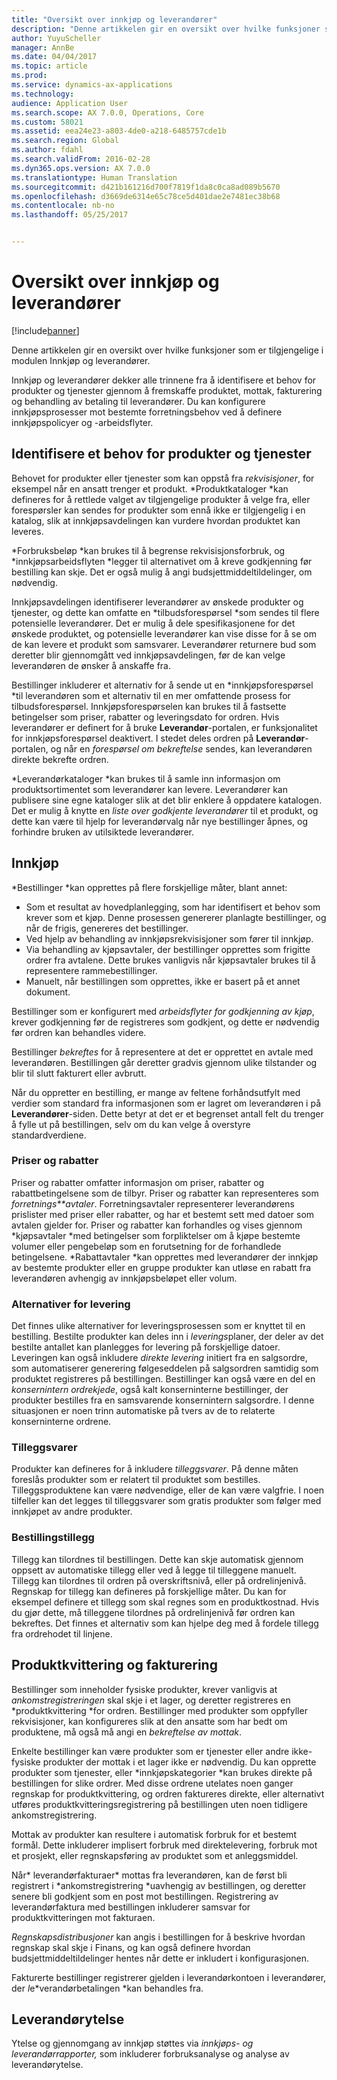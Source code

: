 ```yaml
---
title: "Oversikt over innkjøp og leverandører"
description: "Denne artikkelen gir en oversikt over hvilke funksjoner som er tilgjengelige i modulen Innkjøp og leverandører."
author: YuyuScheller
manager: AnnBe
ms.date: 04/04/2017
ms.topic: article
ms.prod: 
ms.service: dynamics-ax-applications
ms.technology: 
audience: Application User
ms.search.scope: AX 7.0.0, Operations, Core
ms.custom: 58021
ms.assetid: eea24e23-a803-4de0-a218-6485757cde1b
ms.search.region: Global
ms.author: fdahl
ms.search.validFrom: 2016-02-28
ms.dyn365.ops.version: AX 7.0.0
ms.translationtype: Human Translation
ms.sourcegitcommit: d421b161216d700f7819f1da8c0ca8ad089b5670
ms.openlocfilehash: d3669de6314e65c78ce5d401dae2e7481ec38b68
ms.contentlocale: nb-no
ms.lasthandoff: 05/25/2017


---
```


# <a name="procurement-and-sourcing-overview"></a>Oversikt over innkjøp og leverandører

[!include[banner](../includes/banner.md)]


Denne artikkelen gir en oversikt over hvilke funksjoner som er tilgjengelige i modulen Innkjøp og leverandører.

Innkjøp og leverandører dekker alle trinnene fra å identifisere et behov for produkter og tjenester gjennom å fremskaffe produktet, mottak, fakturering og behandling av betaling til leverandører. Du kan konfigurere innkjøpsprosesser mot bestemte forretningsbehov ved å definere innkjøpspolicyer og -arbeidsflyter.

## <a name="identifying-a-need-for-product-and-services"></a>Identifisere et behov for produkter og tjenester
Behovet for produkter eller tjenester som kan oppstå fra *rekvisisjoner*, for eksempel når en ansatt trenger et produkt. *Produktkataloger *kan defineres for å rettlede valget av tilgjengelige produkter å velge fra, eller forespørsler kan sendes for produkter som ennå ikke er tilgjengelig i en katalog, slik at innkjøpsavdelingen kan vurdere hvordan produktet kan leveres.  

*Forbruksbeløp *kan brukes til å begrense rekvisisjonsforbruk, og *innkjøpsarbeidsflyten *legger til alternativet om å kreve godkjenning før bestilling kan skje. Det er også mulig å angi budsjettmiddeltildelinger, om nødvendig.  
  
Innkjøpsavdelingen identifiserer leverandører av ønskede produkter og tjenester, og dette kan omfatte en *tilbudsforespørsel *som sendes til flere potensielle leverandører. Det er mulig å dele spesifikasjonene for det ønskede produktet, og potensielle leverandører kan vise disse for å se om de kan levere et produkt som samsvarer. Leverandører returnere bud som deretter blir gjennomgått ved innkjøpsavdelingen, før de kan velge leverandøren de ønsker å anskaffe fra.  

Bestillinger inkluderer et alternativ for å sende ut en *innkjøpsforespørsel *til leverandøren som et alternativ til en mer omfattende prosess for tilbudsforespørsel. Innkjøpsforespørselen kan brukes til å fastsette betingelser som priser, rabatter og leveringsdato for ordren. Hvis leverandører er definert for å bruke **Leverandør**-portalen, er funksjonalitet for innkjøpsforespørsel deaktivert. I stedet deles ordren på **Leverandør**-portalen, og når en *forespørsel om bekreftelse* sendes, kan leverandøren direkte bekrefte ordren.  

*Leverandørkataloger *kan brukes til å samle inn informasjon om produktsortimentet som leverandører kan levere. Leverandører kan publisere sine egne kataloger slik at det blir enklere å oppdatere katalogen. Det er mulig å knytte en *liste over godkjente leverandører* til et produkt, og dette kan være til hjelp for leverandørvalg når nye bestillinger åpnes, og forhindre bruken av utilsiktede leverandører.

## <a name="procurement"></a>Innkjøp
*Bestillinger *kan opprettes på flere forskjellige måter, blant annet:

-   Som et resultat av hovedplanlegging, som har identifisert et behov som krever som et kjøp. Denne prosessen genererer planlagte bestillinger, og når de frigis, genereres det bestillinger.
-   Ved hjelp av behandling av innkjøpsrekvisisjoner som fører til innkjøp.
-   Via behandling av kjøpsavtaler, der bestillinger opprettes som frigitte ordrer fra avtalene. Dette brukes vanligvis når kjøpsavtaler brukes til å representere rammebestillinger.
-   Manuelt, når bestillingen som opprettes, ikke er basert på et annet dokument.

Bestillinger som er konfigurert med *arbeidsflyter for godkjenning av kjøp*, krever godkjenning før de registreres som godkjent, og dette er nødvendig før ordren kan behandles videre.  

Bestillinger *bekreftes* for å representere at det er opprettet en avtale med leverandøren. Bestillingen går deretter gradvis gjennom ulike tilstander og blir til slutt fakturert eller avbrutt.  

Når du oppretter en bestilling, er mange av feltene forhåndsutfylt med verdier som standard fra informasjonen som er lagret om leverandøren i på **Leverandører**-siden. Dette betyr at det er et begrenset antall felt du trenger å fylle ut på bestillingen, selv om du kan velge å overstyre standardverdiene.

### <a name="prices-and-discounts"></a>Priser og rabatter

Priser og rabatter omfatter informasjon om priser, rabatter og rabattbetingelsene som de tilbyr. Priser og rabatter kan representeres som *forretnings**avtaler*. Forretningsavtaler representerer leverandørens prislister med priser eller rabatter, og har et bestemt sett med datoer som avtalen gjelder for. Priser og rabatter kan forhandles og vises gjennom *kjøpsavtaler *med betingelser som forpliktelser om å kjøpe bestemte volumer eller pengebeløp som en forutsetning for de forhandlede betingelsene. *Rabattavtaler *kan opprettes med leverandører der innkjøp av bestemte produkter eller en gruppe produkter kan utløse en rabatt fra leverandøren avhengig av innkjøpsbeløpet eller volum.

### <a name="delivery-options"></a>Alternativer for levering

Det finnes ulike alternativer for leveringsprosessen som er knyttet til en bestilling. Bestilte produkter kan deles inn i *leverings*planer, der deler av det bestilte antallet kan planlegges for levering på forskjellige datoer. Leveringen kan også inkludere *direkte levering* initiert fra en salgsordre, som automatiserer generering følgeseddelen på salgsordren samtidig som produktet registreres på bestillingen. Bestillinger kan også være en del en *konsernintern ordrekjede*, også kalt konserninterne bestillinger, der produkter bestilles fra en samsvarende konsernintern salgsordre. I denne situasjonen er noen trinn automatiske på tvers av de to relaterte konserninterne ordrene.

### <a name="supplementary-items"></a>Tilleggsvarer

Produkter kan defineres for å inkludere *tilleggsvarer*. På denne måten foreslås produkter som er relatert til produktet som bestilles. Tilleggsproduktene kan være nødvendige, eller de kan være valgfrie. I noen tilfeller kan det legges til tilleggsvarer som gratis produkter som følger med innkjøpet av andre produkter.

### <a name="purchase-order-charges"></a>Bestillingstillegg

Tillegg kan tilordnes til bestillingen. Dette kan skje automatisk gjennom oppsett av automatiske tillegg eller ved å legge til tilleggene manuelt. Tillegg kan tilordnes til ordren på overskriftsnivå, eller på ordrelinjenivå. Regnskap for tillegg kan defineres på forskjellige måter. Du kan for eksempel definere et tillegg som skal regnes som en produktkostnad. Hvis du gjør dette, må tilleggene tilordnes på ordrelinjenivå før ordren kan bekreftes. Det finnes et alternativ som kan hjelpe deg med å fordele tillegg fra ordrehodet til linjene.

## <a name="product-receipt-and-invoicing"></a>Produktkvittering og fakturering
Bestillinger som inneholder fysiske produkter, krever vanligvis at *ankomstregistreringen* skal skje i et lager, og deretter registreres en *produktkvittering *for ordren. Bestillinger med produkter som oppfyller rekvisisjoner, kan konfigureres slik at den ansatte som har bedt om produktene, må også må angi en *bekreftelse av mottak*.  

Enkelte bestillinger kan være produkter som er tjenester eller andre ikke-fysiske produkter der mottak i et lager ikke er nødvendig. Du kan opprette produkter som tjenester, eller *innkjøpskategorier *kan brukes direkte på bestillingen for slike ordrer. Med disse ordrene utelates noen ganger regnskap for produktkvittering, og ordren faktureres direkte, eller alternativt utføres produktkvitteringsregistrering på bestillingen uten noen tidligere ankomstregistrering.  

Mottak av produkter kan resultere i automatisk forbruk for et bestemt formål. Dette inkluderer implisert forbruk med direktelevering, forbruk mot et prosjekt, eller regnskapsføring av produktet som et anleggsmiddel.  

Når* leverandørfakturaer* mottas fra leverandøren, kan de først bli registrert i *ankomstregistrering *uavhengig av bestillingen, og deretter senere bli godkjent som en post mot bestillingen. Registrering av leverandørfaktura med bestillingen inkluderer samsvar for produktkvitteringen mot fakturaen.  

*Regnskapsdistribusjoner* kan angis i bestillingen for å beskrive hvordan regnskap skal skje i Finans, og kan også definere hvordan budsjettmiddeltildelinger hentes når dette er inkludert i konfigurasjonen.  

Fakturerte bestillinger registrerer gjelden i leverandørkontoen i leverandører, der *l*e*verandørbetalingen *kan behandles fra.

## <a name="vendor-performance"></a>Leverandørytelse
Ytelse og gjennomgang av innkjøp støttes via *innkjøps- og leverandørrapporter,* som inkluderer forbruksanalyse og analyse av leverandørytelse.





